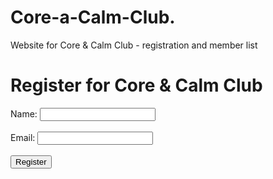 # Core-a-Calm-Club.
Website for Core &amp; Calm Club - registration and member list
<!DOCTYPE html>
<html lang="en">
<head>
  <meta charset="UTF-8" />
  <meta name="viewport" content="width=device-width, initial-scale=1.0"/>
  <title>Core & Calm Club Registration</title>
</head>
<body>
  <h1>Register for Core & Calm Club</h1>
  <form action="submit.php" method="post">
    <label for="name">Name:</label>
    <input type="text" id="name" name="name" required /><br/><br/>
    <label for="email">Email:</label>
    <input type="email" id="email" name="email" required /><br/><br/>
    <button type="submit">Register</button>
  </form>
</body>
</html>

</body>
</html>
